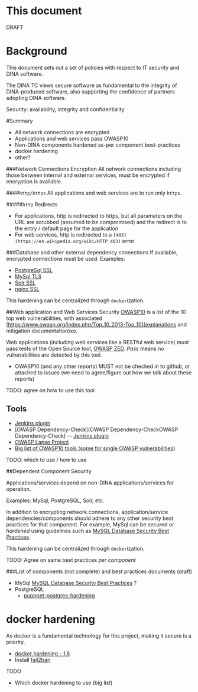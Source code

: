This document
=============

DRAFT


Background
=============
This document sets out a set of policies with respect to IT security and DINA software.

The DINA TC views secure software as fundamental to the integrity of DINA-produced software, also supporting the confidence of partners adopting DINA software.

Security: availability, integrity and confidentiality


#Summary
* All network connections are encrypted
* Applications and web services pass OWASP10
* Non-DINA components hardened as-per component best-practices
* docker hardening
* other?

###Network Connections Encryption
All network connections including those between internal and external services, must be encrypted if encryption is available.

####`http/https`
All applications and web services are to run only `https`.

#####`http` Redirects
* For applications, http is redirected to https, but all parameters on the URL are scrubbed (assumed to be compromised) and the redirect is to the entry / default page for the application
* For web services, http is redirected to a `[403](https://en.wikipedia.org/wiki/HTTP_403)` error

###Database and other external dependency connections
If available, encrypted connections must be used.
Examples:
* [PostgreSql SSL](https://www.postgresql.org/docs/current/static/libpq-ssl.html)
* [MySql TLS](http://dev.mysql.com/doc/refman/5.7/en/secure-connections.html)
* [Solr SSL](https://cwiki.apache.org/confluence/display/solr/Enabling+SSL)
* [nginx SSL](https://www.digitalocean.com/community/tutorials/how-to-secure-nginx-with-let-s-encrypt-on-ubuntu-16-04)

This hardening can be centralized through `docker`ization.

##Web application and Web Services Security
[OWASP10](https://www.owasp.org/index.php/Main_Page) is a list of the 10 top web vulnerabilities, with associated [https://www.owasp.org/index.php/Top_10_2013-Top_10](explanations and mitigation documentation)xo.

Web applications (including web services like a RESTful web service) must pass tests of the Open Source tool, [OWASP ZED](https://www.owasp.org/index.php/OWASP_Zed_Attack_Proxy_Project).
*Pass* means no vulnerabilities are detected by this tool.

* OWASP10 (and any other reports) MUST not be checked in to github, or attached to issues (we need to agree/figure out how we talk about these reports)


TODO: agree on how to use this tool

Tools
----------------------
* [Jenkins plugin](https://wiki.jenkins-ci.org/display/JENKINS/Zapper+Plugin)
* [OWASP Dependency-Check](OWASP Dependency-CheckOWASP Dependency-Check) -- [Jenkins plugin](https://wiki.jenkins-ci.org/display/JENKINS/OWASP+Dependency-Check+Plugin)
* [OWASP Lapse Project](https://www.owasp.org/index.php/OWASP_LAPSE_Project)
* [Big list of OWASP10 tools (some for single OWASP vulnerabilities)](https://www.owasp.org/index.php/Appendix_A:_Testing_Tools)

TODO: which to use / how to use


##Dependent Component Security

Applications/services depend on non-DINA applications/services for operation.

Examples: MySql, PostgreSQL, Solr, etc.

In addition to encrypting network connections, application/service dependencies/components should adhere to any other security best practices for that component.
For example, MySql can be secured or *hardened* using guidelines such as [MySQL Database Security Best Practices](http://www.greensql.com/content/mysql-security-best-practices-hardening-mysql-tips).

This hardening can be centralized through `docker`ization.

TODO: Agree on same best practices *per component*



###List of components (not complete) and best practices documents (draft)
* MySql [MySQL Database Security Best Practices](http://www.greensql.com/content/mysql-security-best-practices-hardening-mysql-tips) ?
* PostgreSQL
  * [pupppet-postgres-hardening](https://github.com/dev-sec/puppet-postgres-hardening)


docker hardening
================
As docker is a fundamental technology for this project, making it secure is a priority.
* [docker hardening - 1.6](https://benchmarks.cisecurity.org/tools2/docker/CIS_Docker_1.6_Benchmark_v1.0.0.pdf)
* Install [fail2ban](http://www.fail2ban.org/)

TODO
* Which docker hardening to use (big list)











